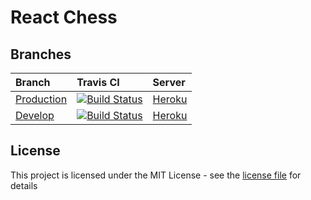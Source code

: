 # React Chess

## Branches

| Branch | Travis CI | Server |
|:-------|:----------|:-------|
| [Production](https://github.com/roryclaasen/ReactChess/tree/master) | [![Build Status][CI-MASTER]](https://travis-ci.com/roryclaasen/ReactChess) | [Heroku](https://chessreact.herokuapp.com) |
| [Develop](https://github.com/roryclaasen/ReactChess/tree/develop) | [![Build Status][CI-DEVELOP]](https://travis-ci.com/roryclaasen/ReactChess) | [Heroku](https://chessreact-dev.herokuapp.com) |

## License

This project is licensed under the MIT License - see the [license file](LICENSE.md) for details

[CI-MASTER]: https://travis-ci.com/roryclaasen/ReactChess.svg?branch=master
[CI-DEVELOP]: https://travis-ci.com/roryclaasen/ReactChess.svg?branch=develop